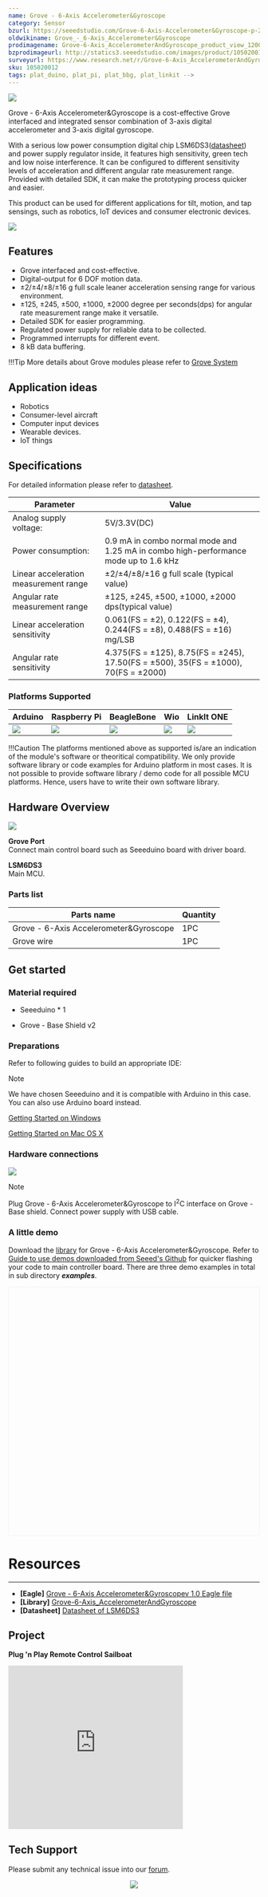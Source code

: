 ```yaml
---
name: Grove - 6-Axis Accelerometer&Gyroscope
category: Sensor
bzurl: https://seeedstudio.com/Grove-6-Axis-Accelerometer&Gyroscope-p-2606.html
oldwikiname: Grove_-_6-Axis_Accelerometer&Gyroscope
prodimagename: Grove-6-Axis_AccelerometerAndGyroscope_product_view_1200_s.jpg
bzprodimageurl: http://statics3.seeedstudio.com/images/product/105020012 3.jpg
surveyurl: https://www.research.net/r/Grove-6-Axis_AccelerometerAndGyroscope
sku: 105020012
tags: plat_duino, plat_pi, plat_bbg, plat_linkit -->
---
```


<!-- tags: io_3v3, io_5v, grove_i2c, grove_analog, grove_digital, grove_uart, plat_duino, plat_bbg, plat_pi, plat_wio, plat_linkit -->

![](https://raw.githubusercontent.com/SeeedDocument/Grove-6-Axis_AccelerometerAndGyroscope/master/img/Grove-6-Axis_AccelerometerAndGyroscope_product_view_1200_s.jpg)

Grove - 6-Axis Accelerometer&Gyroscope is a cost-effective Grove interfaced and integrated sensor combination of 3-axis digital accelerometer and 3-axis digital gyroscope.

With a serious low power consumption digital chip LSM6DS3([datasheet](https://raw.githubusercontent.com/SeeedDocument/Grove-6-Axis_AccelerometerAndGyroscope/master/res/LSM6DS3TR.pdf)) and power supply regulator inside, it features high sensitivity, green tech and low noise interference. It can be configured to different sensitivity levels of acceleration and different angular rate measurement range. Provided with detailed SDK, it can make the prototyping process quicker and easier.

This product can be used for different applications for tilt, motion, and tap sensings, such as robotics, IoT devices and consumer electronic devices.

[![](https://files.seeedstudio.com/wiki/common/Get_One_Now_Banner.png)](https://www.seeedstudio.com/Grove-6-Axis-Accelerometer&Gyroscope-p-2606.html)

Features
--------

-   Grove interfaced and cost-effective.
-   Digital-output for 6 DOF motion data.
-   ±2/±4/±8/±16 g full scale leaner acceleration sensing range for various environment.
-   ±125, ±245, ±500, ±1000, ±2000 degree per seconds(dps) for angular rate measurement range make it versatile.
-   Detailed SDK for easier programming.
-   Regulated power supply for reliable data to be collected.
-   Programmed interrupts for different event.
-   8 kB data buffering.

!!!Tip
    More details about Grove modules please refer to [Grove System](http://wiki.seeedstudio.com/Grove_System/)

Application ideas
-----------------

-   Robotics
-   Consumer-level aircraft
-   Computer input devices
-   Wearable devices.
-   IoT things

Specifications
--------------

For detailed information please refer to [datasheet](https://raw.githubusercontent.com/SeeedDocument/Grove-6-Axis_AccelerometerAndGyroscope/master/res/LSM6DS3TR.pdf).

| Parameter                             | Value                                                                                |
|---------------------------------------|--------------------------------------------------------------------------------------|
| Analog supply voltage:                | 5V/3.3V(DC)                                                                          |
| Power consumption:                    | 0.9 mA in combo normal mode and 1.25 mA in combo high-performance mode up to 1.6 kHz |
| Linear acceleration measurement range | ±2/±4/±8/±16 g full scale (typical value)                                            |
| Angular rate measurement range        | ±125, ±245, ±500, ±1000, ±2000 dps(typical value)                                    |
| Linear acceleration sensitivity       | 0.061(FS = ±2), 0.122(FS = ±4), 0.244(FS = ±8), 0.488(FS = ±16) mg/LSB               |
| Angular rate sensitivity              | 4.375(FS = ±125), 8.75(FS = ±245), 17.50(FS = ±500), 35(FS = ±1000), 70(FS = ±2000)  |

### Platforms Supported

| Arduino                                                                                             | Raspberry Pi                                                                                             | BeagleBone                                                                                      | Wio                                                                                               | LinkIt ONE                                                                                         |
|-----------------------------------------------------------------------------------------------------|----------------------------------------------------------------------------------------------------------|-------------------------------------------------------------------------------------------------|---------------------------------------------------------------------------------------------------|----------------------------------------------------------------------------------------------------|
| ![](https://files.seeedstudio.com/wiki/wiki_english/docs/images/arduino_logo.jpg) | ![](https://files.seeedstudio.com/wiki/wiki_english/docs/images/raspberry_pi_logo.jpg) | ![](https://files.seeedstudio.com/wiki/wiki_english/docs/images/bbg_logo.jpg) | ![](https://files.seeedstudio.com/wiki/wiki_english/docs/images/wio_logo_n.jpg) | ![](https://files.seeedstudio.com/wiki/wiki_english/docs/images/linkit_logo.jpg) |

!!!Caution
    The platforms mentioned above as supported is/are an indication of the module's software or theoritical compatibility. We only provide software library or code examples for Arduino platform in most cases. It is not possible to provide software library / demo code for all possible MCU platforms. Hence, users have to write their own software library.

Hardware Overview
-----------------

![](https://raw.githubusercontent.com/SeeedDocument/Grove-6-Axis_AccelerometerAndGyroscope/master/img/Grove-6-Axis_AccelerometerAndGyroscope_components_view_1200_s.jpg)

**Grove Port**   
Connect main control board such as Seeeduino board with driver board.

**LSM6DS3**   
Main MCU.

### **Parts list**

| Parts name                             | Quantity |
|----------------------------------------|----------|
| Grove - 6-Axis Accelerometer&Gyroscope | 1PC      |
| Grove wire                             | 1PC      |

Get started
-----------

### **Material required**

-   Seeeduino * 1

-   Grove - Base Shield v2

### **Preparations**

Refer to following guides to build an appropriate IDE:

<div class="admonition note">
<p class="admonition-title">Note</p>
We have chosen Seeeduino and it is compatible with Arduino in this case. You can also use Arduino board instead.
</div>

[Getting Started on Windows](/Seeeduino_v4.2#Getting_Started_on_Windows)

[Getting Started on Mac OS X](/Seeeduino_v4.2#Getting_Started_on_Mac_OS_X)

### **Hardware connections**

![](https://raw.githubusercontent.com/SeeedDocument/Grove-6-Axis_AccelerometerAndGyroscope/master/img/Grove-6-Axis_AccelerometerAndGyroscope_demo_connection_1200_s.jpg)

<div class="admonition note">
<p class="admonition-title">Note</p>
Plug Grove - 6-Axis Accelerometer&Gyroscope to I<sup>2</sup>C interface on Grove - Base shield. Connect power supply with USB cable.
</div>

### **A little demo**

Download the [library](https://github.com/Seeed-Studio/Accelerometer_And_Gyroscope_LSM6DS3) for Grove - 6-Axis Accelerometer&Gyroscope. Refer to [Guide to use demos downloaded from Seeed's Github](/Guide_to_use_demos_downloaded_from_Seeed-s_Github) for quicker flashing your code to main controller board. There are three demo examples in total in sub directory ***examples***.


<div class="altium-ecad-viewer" data-project-src="https://files.seeedstudio.com/wiki/Grove-6-Axis_AccelerometerAndGyroscope/res/Grove%20-%206-Axis%20Accelerometer%26Gyroscope%20v1.0.zip" style="border-radius: 0px 0px 4px 4px; height: 500px; border-style: solid; border-width: 1px; border-color: rgb(241, 241, 241); overflow: hidden; max-width: 1280px; max-height: 700px; box-sizing: border-box;" />
</div>


# Resources
---------

- **[Eagle]** [Grove - 6-Axis Accelerometer&Gyroscopev 1.0 Eagle file](https://files.seeedstudio.com/wiki/Grove-6-Axis_AccelerometerAndGyroscope/res/Grove%20-%206-Axis%20Accelerometer%26Gyroscope%20v1.0.zip)
-  **[Library]** [Grove-6-Axis_AccelerometerAndGyroscope](https://github.com/Seeed-Studio/Accelerometer_And_Gyroscope_LSM6DS3)
-  **[Datasheet]** [Datasheet of LSM6DS3](https://raw.githubusercontent.com/SeeedDocument/Grove-6-Axis_AccelerometerAndGyroscope/master/res/LSM6DS3TR.pdf)

## Project

**Plug 'n Play Remote Control Sailboat**

<iframe frameborder='0' height='327.5' scrolling='no' src='https://www.hackster.io/simon-werner/plug-n-play-remote-control-sailboat-b5724e/embed' width='350'></iframe>

<!-- This Markdown file was created from http://www.seeedstudio.com/wiki/Grove_-_6-Axis_Accelerometer&Gyroscope -->

## Tech Support
Please submit any technical issue into our [forum](http://forum.seeedstudio.com/). <br /><p style="text-align:center"><a href="https://www.seeedstudio.com/act-4.html?utm_source=wiki&utm_medium=wikibanner&utm_campaign=newproducts" target="_blank"><img src="https://files.seeedstudio.com/wiki/Wiki_Banner/new_product.jpg" /></a></p>